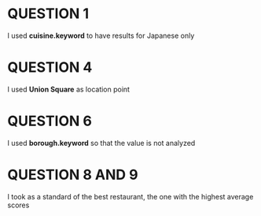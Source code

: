 # QUESTION 1
I used **cuisine.keyword** to have results for Japanese only

# QUESTION 4
I used **Union Square** as location point

# QUESTION 6
I used **borough.keyword** so that the value is not analyzed

# QUESTION 8 AND 9
I took as a standard of the best restaurant, the one with the highest average scores